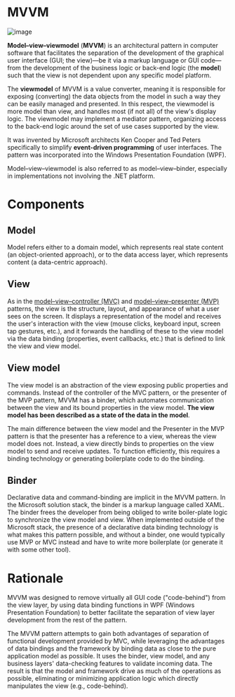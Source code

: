 # MVVM

![image](https://user-images.githubusercontent.com/34960418/204833851-605b7668-4c03-4389-8bc9-ad59ed49cdc7.png)

**Model–view–viewmodel** (**MVVM**) is an architectural pattern in computer software that facilitates the separation of the development of the graphical user interface (GUI; the view)—be it via a markup language or GUI code—from the development of the business logic or back-end logic (the **model**) such that the view is not dependent upon any specific model platform.

The **viewmodel** of MVVM is a value converter, meaning it is responsible for exposing (converting) the data objects from the model in such a way they can be easily managed and presented. In this respect, the viewmodel is more model than view, and handles most (if not all) of the view's display logic. The viewmodel may implement a mediator pattern, organizing access to the back-end logic around the set of use cases supported by the view.

It was invented by Microsoft architects Ken Cooper and Ted Peters specifically to simplify **event-driven programming** of user interfaces. The pattern was incorporated into the Windows Presentation Foundation (WPF).

Model–view–viewmodel is also referred to as model–view–binder, especially in implementations not involving the .NET platform.


# Components 

## Model

Model refers either to a domain model, which represents real state content (an object-oriented approach), or to the data access layer, which represents content (a data-centric approach).


## View

As in the [model–view–controller (MVC)](MVC.md) and [model–view–presenter (MVP)](MVP.md) patterns, the view is the structure, layout, and appearance of what a user sees on the screen. It displays a representation of the model and receives the user's interaction with the view (mouse clicks, keyboard input, screen tap gestures, etc.), and it forwards the handling of these to the view model via the data binding (properties, event callbacks, etc.) that is defined to link the view and view model.


## View model

The view model is an abstraction of the view exposing public properties and commands. Instead of the controller of the MVC pattern, or the presenter of the MVP pattern, MVVM has a binder, which automates communication between the view and its bound properties in the view model. **The view model has been described as a state of the data in the model**.

The main difference between the view model and the Presenter in the MVP pattern is that the presenter has a reference to a view, whereas the view model does not. Instead, a view directly binds to properties on the view model to send and receive updates. To function efficiently, this requires a binding technology or generating boilerplate code to do the binding.


## Binder

Declarative data and command-binding are implicit in the MVVM pattern. In the Microsoft solution stack, the binder is a markup language called XAML. The binder frees the developer from being obliged to write boiler-plate logic to synchronize the view model and view. When implemented outside of the Microsoft stack, the presence of a declarative data binding technology is what makes this pattern possible, and without a binder, one would typically use MVP or MVC instead and have to write more boilerplate (or generate it with some other tool).


# Rationale

MVVM was designed to remove virtually all GUI code ("code-behind") from the view layer, by using data binding functions in WPF (Windows Presentation Foundation) to better facilitate the separation of view layer development from the rest of the pattern. 

The MVVM pattern attempts to gain both advantages of separation of functional development provided by MVC, while leveraging the advantages of data bindings and the framework by binding data as close to the pure application model as possible. It uses the binder, view model, and any business layers' data-checking features to validate incoming data. The result is that the model and framework drive as much of the operations as possible, eliminating or minimizing application logic which directly manipulates the view (e.g., code-behind).
